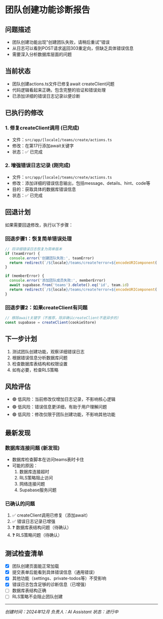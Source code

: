 # 团队创建功能诊断报告

## 问题描述
- 团队创建功能出现"创建团队失败，请稍后重试"错误
- 从日志可以看到POST请求返回303重定向，但缺乏具体错误信息
- 需要深入分析数据库层面的问题

## 当前状态
- 团队创建actions.ts文件已修复await createClient问题
- 代码逻辑看起来正确，包含完整的验证和错误处理
- 已添加详细的错误日志记录以便诊断

## 已执行的修改
### 1. 修复createClient调用 (已完成)
- 文件：`src/app/[locale]/teams/create/actions.ts`
- 修改：在第17行添加await关键字
- 状态：✅ 已完成

### 2. 增强错误日志记录 (刚完成)
- 文件：`src/app/[locale]/teams/create/actions.ts`
- 修改：添加详细的错误信息输出，包括message、details、hint、code等
- 目的：获取具体的数据库错误信息
- 状态：✅ 已完成

## 回退计划
如果需要回退修改，执行以下步骤：

### 回退步骤1：恢复简单错误处理
```typescript
// 将详细错误日志恢复为简单版本
if (teamError) {
  console.error('创建团队失败:', teamError)
  return redirect(`/${locale}/teams/create?error=${encodeURIComponent('创建团队失败，请稍后重试')}`)
}

if (memberError) {
  console.error('添加团队成员失败:', memberError)
  await supabase.from('teams').delete().eq('id', team.id)
  return redirect(`/${locale}/teams/create?error=${encodeURIComponent('创建团队失败，请稍后重试')}`)
}
```

### 回退步骤2：如果createClient有问题
```typescript
// 移除await关键字（不推荐，除非确认createClient不是异步的）
const supabase = createClient(cookieStore)
```

## 下一步计划
1. 测试团队创建功能，观察详细错误日志
2. 根据错误信息分析数据库问题
3. 检查数据库表结构和权限设置
4. 如有必要，检查RLS策略

## 风险评估
- 🟢 低风险：当前修改仅增加日志记录，不影响核心逻辑
- 🟢 低风险：错误信息更详细，有助于用户理解问题
- 🟢 低风险：修改仅限于团队创建功能，不影响其他功能

## 最新发现
### 数据库连接问题 (新发现)
- 数据库检查脚本在访问teams表时卡住
- 可能的原因：
  1. 数据库连接超时
  2. RLS策略阻止访问
  3. 网络连接问题
  4. Supabase服务问题

### 已确认的问题
1. ✅ createClient调用已修复（添加await）
2. ✅ 错误日志记录已增强
3. ❓ 数据库表结构问题（待确认）
4. ❓ RLS策略问题（待确认）

## 测试检查清单
- [x] 团队创建页面能正常加载
- [x] 提交表单后能看到具体错误信息（通用错误）
- [x] 其他功能（settings、private-todos等）不受影响
- [x] 错误日志包含足够的诊断信息（已增强）
- [ ] 数据库表结构正确
- [ ] RLS策略不会阻止团队创建

---
*创建时间：2024年12月*
*负责人：AI Assistant*
*状态：进行中*